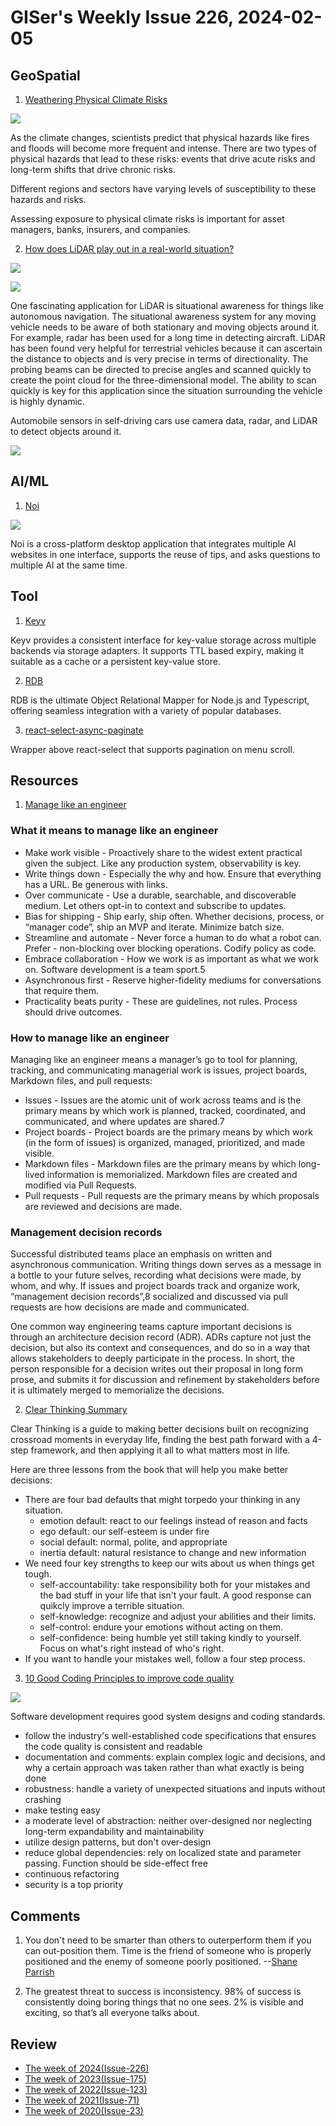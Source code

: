 # GISer's Weekly Issue 226, 2024-02-05

## GeoSpatial

1. [Weathering Physical Climate Risks](https://www.visualcapitalist.com/sp/weathering-physical-climate-risks/)

![](https://www.visualcapitalist.com/wp-content/uploads/2024/01/Weathering_Physical_Climate_Risks_MSCI_Main.jpg)

As the climate changes, scientists predict that physical hazards like fires and floods will become more frequent and intense. There are two types of physical hazards that lead to these risks: events that drive acute risks and long-term shifts that drive chronic risks.

Different regions and sectors have varying levels of susceptibility to these hazards and risks.

Assessing exposure to physical climate risks is important for asset managers, banks, insurers, and companies.

2. [How does LiDAR play out in a real-world situation?](https://www.synopsys.com/glossary/what-is-lidar.html)

![](https://images.interestingengineering.com/img/iea/Xm6lqvDbwD/800px-the-difference-between-digital-surface-model-dsm-and-digital-terrain-models-dtm-when-talking-about-digital-elevation-models-demsvg.png)

![](https://images.synopsys.com/is/image/synopsys/glossary-osg-lidar-autonomous-car-functions?qlt=82&wid=1200&ts=1672853535993&$responsive$&fit=constrain&dpr=off)

One fascinating application for LiDAR is situational awareness for things like autonomous navigation. The situational awareness system for any moving vehicle needs to be aware of both stationary and moving objects around it. For example, radar has been used for a long time in detecting aircraft. LiDAR has been found very helpful for terrestrial vehicles because it can ascertain the distance to objects and is very precise in terms of directionality. The probing beams can be directed to precise angles and scanned quickly to create the point cloud for the three-dimensional model. The ability to scan quickly is key for this application since the situation surrounding the vehicle is highly dynamic.

Automobile sensors in self-driving cars use camera data, radar, and LiDAR to detect objects around it.

![](<https://images.interestingengineering.com/1200x675/filters:format(webp)/img/iea/Xm6lqvDbwD/800px-ouster-os1-64-lidar-point-cloud-of-intersection-of-folsom-and-dore-st-san-francisco.png>)

## AI/ML

1. [Noi](https://github.com/lencx/Noi)

![](https://github.com/lencx/Noi/raw/main/website/static/readme/noi-theme-dark.png)

Noi is a cross-platform desktop application that integrates multiple AI websites in one interface, supports the reuse of tips, and asks questions to multiple AI at the same time.

## Tool

1. [Keyv](https://github.com/jaredwray/keyv/tree/main/packages/keyv)

Keyv provides a consistent interface for key-value storage across multiple backends via storage adapters. It supports TTL based expiry, making it suitable as a cache or a persistent key-value store.

2. [RDB](https://github.com/alfateam/rdb)

RDB is the ultimate Object Relational Mapper for Node.js and Typescript, offering seamless integration with a variety of popular databases.

3. [react-select-async-paginate](https://github.com/vtaits/react-select-async-paginate/tree/master?tab=readme-ov-file)

Wrapper above react-select that supports pagination on menu scroll.

## Resources

1. [Manage like an engineer](https://ben.balter.com/2023/01/10/manage-like-an-engineer/)

### What it means to manage like an engineer

- Make work visible - Proactively share to the widest extent practical given the subject. Like any production system, observability is key.
- Write things down - Especially the why and how. Ensure that everything has a URL. Be generous with links.
- Over communicate - Use a durable, searchable, and discoverable medium. Let others opt-in to context and subscribe to updates.
- Bias for shipping - Ship early, ship often. Whether decisions, process, or “manager code”, ship an MVP and iterate. Minimize batch size.
- Streamline and automate - Never force a human to do what a robot can. Prefer - non-blocking over blocking operations. Codify policy as code.
- Embrace collaboration - How we work is as important as what we work on. Software development is a team sport.5
- Asynchronous first - Reserve higher-fidelity mediums for conversations that require them.
- Practicality beats purity - These are guidelines, not rules. Process should drive outcomes.

### How to manage like an engineer

Managing like an engineer means a manager’s go to tool for planning, tracking, and communicating managerial work is issues, project boards, Markdown files, and pull requests:

- Issues - Issues are the atomic unit of work across teams and is the primary means by which work is planned, tracked, coordinated, and communicated, and where updates are shared.7
- Project boards - Project boards are the primary means by which work (in the form of issues) is organized, managed, prioritized, and made visible.
- Markdown files - Markdown files are the primary means by which long-lived information is memorialized. Markdown files are created and modified via Pull Requests.
- Pull requests - Pull requests are the primary means by which proposals are reviewed and decisions are made.

### Management decision records

Successful distributed teams place an emphasis on written and asynchronous communication. Writing things down serves as a message in a bottle to your future selves, recording what decisions were made, by whom, and why. If issues and project boards track and organize work, “management decision records”,8 socialized and discussed via pull requests are how decisions are made and communicated.

One common way engineering teams capture important decisions is through an architecture decision record (ADR). ADRs capture not just the decision, but also its context and consequences, and do so in a way that allows stakeholders to deeply participate in the process. In short, the person responsible for a decision writes out their proposal in long form prose, and submits it for discussion and refinement by stakeholders before it is ultimately merged to memorialize the decisions.

2. [Clear Thinking Summary](https://fourminutebooks.com/clear-thinking-summary/)

Clear Thinking is a guide to making better decisions built on recognizing crossroad moments in everyday life, finding the best path forward with a 4-step framework, and then applying it all to what matters most in life.

Here are three lessons from the book that will help you make better decisions:

- There are four bad defaults that might torpedo your thinking in any situation.
  - emotion default: react to our feelings instead of reason and facts
  - ego default: our self-esteem is under fire
  - social default: normal, polite, and appropriate
  - inertia default: natural resistance to change and new information
- We need four key strengths to keep our wits about us when things get tough.
  - self-accountability: take responsibility both for your mistakes and the bad stuff in your life that isn't your fault. A good response can quikcly improve a terrible situation.
  - self-knowledge: recognize and adjust your abilities and their limits.
  - self-control: endure your emotions without acting on them.
  - self-confidence: being humble yet still taking kindly to yourself. Focus on what's right instead of who's right.
- If you want to handle your mistakes well, follow a four step process.

3. [10 Good Coding Principles to improve code quality](https://blog.bytebytego.com/i/141297372/good-coding-principles-to-improve-code-quality)

![](https://substackcdn.com/image/fetch/w_1456,c_limit,f_webp,q_auto:good,fl_progressive:steep/https%3A%2F%2Fsubstack-post-media.s3.amazonaws.com%2Fpublic%2Fimages%2F21372331-1b3f-40dc-a491-778dcb16d079_800x800.gif)

Software development requires good system designs and coding standards.

- follow the industry's well-established code specifications that ensures the code quality is consistent and readable
- documentation and comments: explain complex logic and decisions, and why a certain approach was taken rather than what exactly is being done
- robustness: handle a variety of unexpected situations and inputs without crashing
- make testing easy
- a moderate level of abstraction: neither over-designed nor neglecting long-term expandability and maintainability
- utilize design patterns, but don't over-design
- reduce global dependencies: rely on localized state and parameter passing. Function should be side-effect free
- continuous refactoring
- security is a top priority

## Comments

1. You don't need to be smarter than others to outerperform them if you can out-position them. Time is the friend of someone who is properly positioned and the enemy of someone poorly positioned. --[Shane Parrish](https://fourminutebooks.com/clear-thinking-summary/)

2. The greatest threat to success is inconsistency. 98% of success is consistently doing boring things that no one sees. 2% is visible and exciting, so that’s all everyone talks about.

## Review

- [The week of 2024(Issue-226)](../2024/issue-226.md)
- [The week of 2023(Issue-175)](../2023/issue-175.md)
- [The week of 2022(Issue-123)](../2022/issue-123.md)
- [The week of 2021(Issue-71)](../2021/issue-71.md)
- [The week of 2020(Issue-23)](../2020/issue-23.md)
